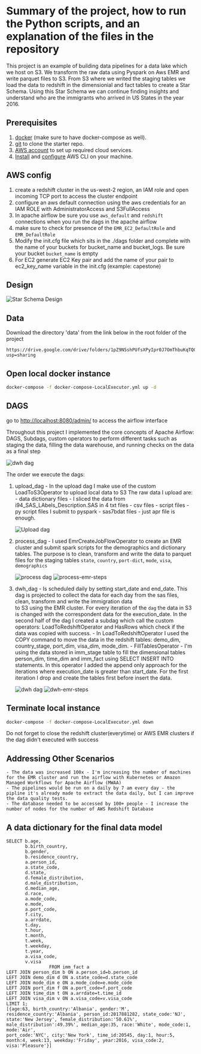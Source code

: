 # Summary of the project, how to run the Python scripts, and an explanation of the files in the repository


This project is an example of building data pipelines for a data lake which we host on S3. 
We transform the raw data using Pyspark on Aws EMR and write parquet files to S3.
From S3 where we writed the staging tables we load the data to redshift in the dimensionial and fact tables to create a Star Schema.
Using this Star Schema we can continue finding insights and understand who are the immigrants who arrived in US States in the year 2016.

## Prerequisites

1. [docker](https://docs.docker.com/get-docker/) (make sure to have docker-compose as well).
2. [git](https://git-scm.com/book/en/v2/Getting-Started-Installing-Git) to clone the starter repo.
3. [AWS account](https://aws.amazon.com/) to set up required cloud services.
4. [Install](https://docs.aws.amazon.com/cli/latest/userguide/install-cliv2.html) and [configure](https://docs.aws.amazon.com/cli/latest/userguide/cli-configure-quickstart.html#cli-configure-quickstart-config) AWS CLI on your machine.

## AWS config

1. create a redshift cluster in the us-west-2 region, an IAM role and open incoming TCP port to access the cluster endpoint
2. configure an aws default connection using the aws credentials for an IAM ROLE with AdministratorAccess and S3FullAccess
3. In apache airflow be sure you use `aws_default` and `redshift` connections when you run the dags in the apache airflow
4. make sure to check for presence of the `EMR_EC2_DefaultRole` and `EMR_DefaultRole`
5. Modify the init.cfg file which sits in the ./dags folder and complete with the name of your buckets for bucket_name and bucket_logs. Be sure your bucket `bucket_name` is empty
6. For EC2 generate EC2 Key pair and add the name of your pair to ec2_key_name variable in the init.cfg (example: capestone)

## Design

![Star Schema Design](assets/images/immigration-design.png)

## Data

Download the directory 'data' from the link below in the root folder of the project

```
https://drive.google.com/drive/folders/1pZ9N5shPUfsXPyIpr0J7OmThbuKqTQCw?usp=sharing
```

## Open local docker instance

```bash
docker-compose -f docker-compose-LocalExecutor.yml up -d


```

## DAGS

go to [http://localhost:8080/admin/](http://localhost:8080/admin/) to access the airflow interface

Throughout this project I implemented the core concepts of Apache Airflow: DAGS, Subdags, custom operators 
to perform different tasks such as staging the data, 
filling the data warehouse, and running checks on the data as a final step

![dwh dag](assets/images/data-pipelines-flow.jpg)

The order we execute the dags: 

1. upload_dag - In the upload dag I make use of the custom LoadToS3Operator to upload local data to S3
   The raw data I upload are:
        - data dictionary files - I sliced the data from i94_SAS_LAbels_Description.SAS in 4 txt files
        - csv files
        - script files - py script files I submit to pyspark
        - sas7bdat files - just apr file is enough.
   
    ![Upload dag](assets/images/upload-dag.png)
2. process_dag - I used EmrCreateJobFlowOperator to create an EMR cluster and submit spark scripts
   for the demographics and dictionary tables. The purpose is to clean, transform and write the data to parquet files 
   for the staging tables `state`, `country`, `port-dict`, `mode`, `visa`, `demographics`
   
   ![process dag](assets/images/process-dag.png)
   ![process-emr-steps](assets/images/dwh-emr-steps.png)
3. dwh_dag - Is scheduled daily by setting start_date and end_date. This dag is projected to collect the data
   for each day from the sas files, clean, transform and write the immigration data  
   to S3 using the EMR cluster. 
   For every iteration of the `dag` the data in S3 is changed with the correspondent data for the execution_date.
   In the second half of the dag I created a subdag which call the custom operators: LoadToRedshiftOperator and HasRows which check if the 
   data was copied with success. 
        - In LoadToRedshiftOperator I used the COPY command to move the data in the redshift tables: 
   demo_dim, country_stage, port_dim, visa_dim, mode_dim.
        - FillTablesOperator - I'm using the data stored in imm_stage table to fill the dimensional tables person_dim, time_dim and imm_fact
          using SELECT INSERT INTO statements. In this operator I added the append only approach for the iterations where execution_date is greater
          than start_date. For the first iteration I drop and create the tables first before insert the data.
   
   ![dwh dag](assets/images/dwh-dag.png)
   ![dwh-emr-steps](assets/images/dwh-emr-steps.png)



## Terminate local instance

```bash
docker-compose -f docker-compose-LocalExecutor.yml down
```

Do not forget to close the redshift cluster(everytime) or AWS EMR clusters if the dag didn't executed with success

## Addressing Other Scenarios
    - The data was increased 100x - I'm increasing the number of machines for the EMR cluster and run the airflow with Kubernetes or Amazon Managed Workflows for Apache Airflow (MWAA)
    - The pipelines would be run on a daily by 7 am every day - the pipline it's already made to extract the data daily, but I can improve the data quality tests.
    - The database needed to be accessed by 100+ people - I increase the number of nodes for the number of AWS Redshift Database

## A data dictionary for the final data model

```
SELECT b.age,
       b.birth_country,
       b.gender,
       b.residence_country,
       a.person_id,
       a.state_code,
       d.state,
       d.female_distribution,
       d.male_distribution,
       d.median_age,
       d.race,
       a.mode_code,
       e.mode,
       a.port_code,
       f.city,
       a.arrdate,
       t.day,
       t.hour,
       t.month,
       t.week,
       t.weekday,
       t.year,
       a.visa_code,
       v.visa
                FROM imm_fact a
LEFT JOIN person_dim b ON a.person_id=b.person_id
LEFT JOIN demo_dim d ON a.state_code=d.state_code
LEFT JOIN mode_dim e ON a.mode_code=e.mode_code
LEFT JOIN port_dim f ON a.port_code=f.port_code
LEFT JOIN time_dim t ON a.arrdate=t.time_id
LEFT JOIN visa_dim v ON a.visa_code=v.visa_code
LIMIT 1;
[{age:63, birth_country:'Albania', gender:'M', residence_country:'Albania', person_id:2017881282, state_code:'NJ', 
state:'New Jersey', female_distribution:'50.61%', male_distribution':49.39%', median_age:35, race:'White', mode_code:1, mode:'Air', 
port_code:'NYC', city:'New York', time_id:20545, day:1, hour:5, month:4, week:13, weekday:'Friday', year:2016, visa_code:2, visa:'Pleasure'}]
```
